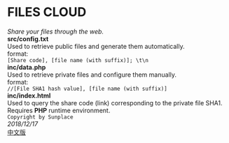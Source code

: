 # FILES CLOUD
*Share your files through the web.*   
**src/config.txt**  
Used to retrieve public files and generate them automatically.  
format:  
`[Share code], [file name (with suffix)]; \t\n`  
**inc/data.php**  
Used to retrieve private files and configure them manually.  
format:  
`//[File SHA1 hash value], [file name (with suffix)]`  
**inc/index.html**  
Used to query the share code (link) corresponding to the private file SHA1.  
Requires **PHP** runtime environment.  
`Copyright by Sunplace`  
*2018/12/17*  
[中文版](README_zh-CN.md)
